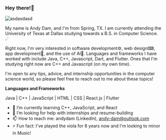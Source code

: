### Hey there!👋
![asdasdasd](https://github.com/andy-dam/andy-dam/assets/110382427/890afbfa-9f6b-4f6c-a1e8-dc4d64aee19d)

My name is Andy Dam, and I'm from Spring, TX. I am currently attending the University of Texas at Dallas studying towards a B.S. in Computer Science. ☄

Right now, I'm very interested in software development⚙, web design⌨, app development📱, and the use of AI🧠. Languages and frameworks I have worked with include Java, C++, Javascript, Dart, and Flutter. Ones that I'm studying right now are C++ and Javascript (on my own time).

I'm open to any tips, advice, and internship opportunities in the computer science world, so please feel free to reach out to me about these topics!

**Languages and Frameworks**

Java | C++ | JavaScript | HTML | CSS | React.js | Flutter

- 🌱 I’m currently learning C++, JavaScript, and React
- 🤔 I’m looking for help with internships and resume-building
- 📫 How to reach me: andydam (LinkedIn), andy-dam@outlook.com
- ⚡ Fun fact: I've played the viola for 8 years now and I'm looking to minor in Music!

<!--
**andy-dam/andy-dam** is a ✨ _special_ ✨ repository because its `README.md` (this file) appears on your GitHub profile.
-->
